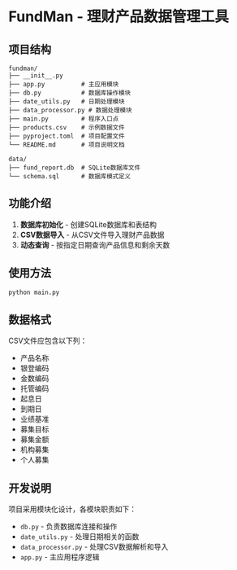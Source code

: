 # FundMan - 理财产品数据管理工具

## 项目结构

```
fundman/
├── __init__.py
├── app.py          # 主应用模块
├── db.py           # 数据库操作模块
├── date_utils.py   # 日期处理模块
├── data_processor.py # 数据处理模块
├── main.py         # 程序入口点
├── products.csv    # 示例数据文件
├── pyproject.toml  # 项目配置文件
└── README.md       # 项目说明文档

data/
├── fund_report.db  # SQLite数据库文件
└── schema.sql      # 数据库模式定义
```

## 功能介绍

1. **数据库初始化** - 创建SQLite数据库和表结构
2. **CSV数据导入** - 从CSV文件导入理财产品数据
3. **动态查询** - 按指定日期查询产品信息和剩余天数

## 使用方法

```bash
python main.py
```

## 数据格式

CSV文件应包含以下列：
- 产品名称
- 银登编码
- 金数编码
- 托管编码
- 起息日
- 到期日
- 业绩基准
- 募集目标
- 募集金额
- 机构募集
- 个人募集

## 开发说明

项目采用模块化设计，各模块职责如下：
- `db.py` - 负责数据库连接和操作
- `date_utils.py` - 处理日期相关的函数
- `data_processor.py` - 处理CSV数据解析和导入
- `app.py` - 主应用程序逻辑